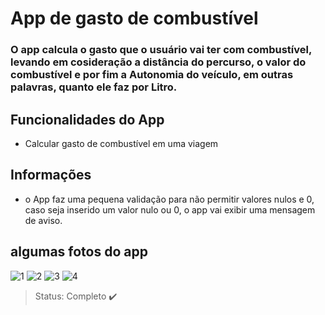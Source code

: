 <h1> App de gasto de combustível </h1>


### O app calcula o gasto que o usuário vai ter com combustível, levando em cosideração a distância do percurso, o valor do combustível e por fim a Autonomia do veículo, em outras palavras, quanto ele faz por Litro.

## Funcionalidades do App

+ Calcular gasto de combustível em uma viagem 

## Informações 

+ o App faz uma pequena validação para não permitir valores nulos e 0, caso seja inserido um valor nulo ou 0, o app vai exibir uma mensagem de aviso.


## algumas fotos do app

![1](https://user-images.githubusercontent.com/80015739/155252522-b43471ec-7e19-4e46-914f-1086bcd2b0a7.png)
![2](https://user-images.githubusercontent.com/80015739/155252544-dbadd895-a881-4458-8bbe-c44d8e7387e5.png)
![3](https://user-images.githubusercontent.com/80015739/155252604-abf5a3c3-7856-4fb3-90e4-0ce01624d84f.png)
![4](https://user-images.githubusercontent.com/80015739/155252627-3c4268f2-925b-419f-bb03-2c74d70b7da1.png)


> Status: Completo ✔️
